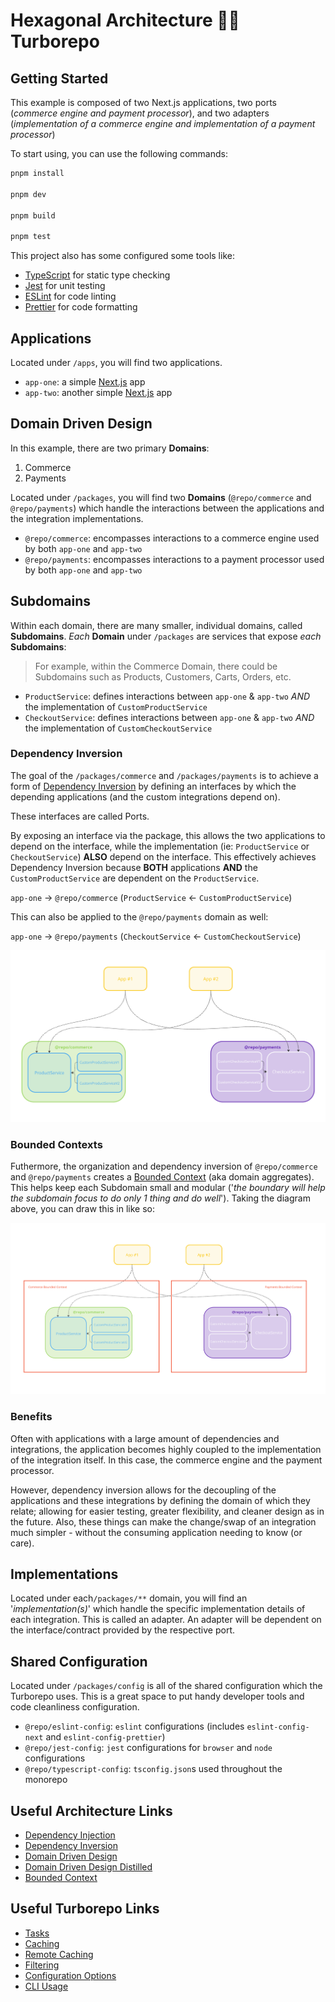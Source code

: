 # Hexagonal Architecture 🤝🏼 Turborepo

## Getting Started

This example is composed of two Next.js applications, two ports (_commerce engine and payment processor_), and two adapters (_implementation of a commerce engine and implementation of a payment processor_)

To start using, you can use the following commands:

```zsh
pnpm install

pnpm dev

pnpm build

pnpm test
```

This project also has some configured some tools like:

- [TypeScript](https://www.typescriptlang.org/) for static type checking
- [Jest](https://jestjs.io/) for unit testing
- [ESLint](https://eslint.org/) for code linting
- [Prettier](https://prettier.io) for code formatting

## Applications

Located under `/apps`, you will find two applications.

- `app-one`: a simple [Next.js](https://nextjs.org/) app
- `app-two`: another simple [Next.js](https://nextjs.org/) app

## Domain Driven Design

In this example, there are two primary **Domains**: 

1. Commerce
2. Payments

Located under `/packages`, you will find two **Domains** (`@repo/commerce` and `@repo/payments`) which handle the interactions between the applications and the integration implementations.

- `@repo/commerce`: encompasses interactions to a commerce engine used by both `app-one` and `app-two`
- `@repo/payments`: encompasses interactions to a payment processor used by both `app-one` and `app-two`

## Subdomains

Within each domain, there are many smaller, individual domains, called **Subdomains**.  *Each* **Domain** under `/packages` are services that expose _each_ **Subdomains**:

> For example, within the Commerce Domain, there could be Subdomains such as Products, Customers, Carts, Orders, etc.

- `ProductService`: defines interactions between `app-one` & `app-two` *AND* the implementation of `CustomProductService`
- `CheckoutService`: defines interactions between `app-one` & `app-two` *AND* the implementation of `CustomCheckoutService`


### Dependency Inversion

The goal of the `/packages/commerce` and `/packages/payments` is to achieve a form of [Dependency Inversion](https://tanzu.vmware.com/developer/blog/write-more-maintainable-testable-code-with-dependency-injection/) by defining an interfaces by which the depending applications (and the custom integrations depend on).

These interfaces are called Ports.

By exposing an interface via the package, this allows the two applications to depend on the interface, while the implementation (ie: `ProductService` or `CheckoutService`) **ALSO** depend on the interface.  This effectively achieves Dependency Inversion because **BOTH** applications **AND** the `CustomProductService` are dependent on the `ProductService`.

`app-one` -> `@repo/commerce` (`ProductService` <- `CustomProductService`)

This can also be applied to the `@repo/payments` domain as well:

`app-one` -> `@repo/payments` (`CheckoutService` <- `CustomCheckoutService`)

![Dependency Inversion Diagram](./docs/img/dependency_inversion_diagram.png)

### Bounded Contexts

Futhermore, the organization and dependency inversion of `@repo/commerce` and `@repo/payments` creates a [Bounded Context](https://martinfowler.com/bliki/BoundedContext.html) (aka domain aggregates).  This helps keep each Subdomain small and modular ('_the boundary will help the subdomain focus to do only 1 thing and do well_').  Taking the diagram above, you can draw this in like so:

![Bounded Context Diagram](./docs/img/bounded_context_diagram.png)


### Benefits
Often with applications with a large amount of dependencies and integrations, the application becomes highly coupled to the implementation of the integration itself. In this case, the commerce engine and the payment processor.

However, dependency inversion allows for the decoupling of the applications and these integrations by defining the domain of which they relate; allowing for easier testing, greater flexibility, and cleaner design as in the future.  Also, these things can make the change/swap of an integration much simpler - without the consuming application needing to know (or care).


## Implementations

Located under each`/packages/**` domain, you will find an '_implementation(s)_' which handle the specific implementation details of each integration. This is called an adapter.  An adapter will be dependent on the interface/contract provided by the respective port.


## Shared Configuration

Located under `/packages/config` is all of the shared configuration which the Turborepo uses. This is a great space to put handy developer tools and code cleanliness configuration.

- `@repo/eslint-config`: `eslint` configurations (includes `eslint-config-next` and `eslint-config-prettier`)
- `@repo/jest-config`: `jest` configurations for `browser` and `node` configurations
- `@repo/typescript-config`: `tsconfig.json`s used throughout the monorepo

## Useful Architecture Links
- [Dependency Injection](https://tanzu.vmware.com/developer/blog/write-more-maintainable-testable-code-with-dependency-injection/)
- [Dependency Inversion](https://tanzu.vmware.com/developer/blog/write-more-maintainable-testable-code-with-dependency-injection/)
- [Domain Driven Design](https://www.amazon.com/Domain-Driven-Design-Tackling-Complexity-Software/dp/0321125215)
- [Domain Driven Design Distilled](https://www.amazon.com/Domain-Driven-Design-Distilled-Vaughn-Vernon/dp/0134434420/ref=sr_1_1?crid=18YX1CM0VZZ2I&dib=eyJ2IjoiMSJ9.V38g5Do5w5nrE6OQbkJUMAIMZ5R0jvlcHZNXNSwxAsN6Cvp7aoGHTmGnqMSIzAkIO64RYPifAb88wqe9ypUnBwkICYx44hb1nu14DzrZV9A.N6Y0NsIsh-yrxzTmRa3Em9f3m1OMy00lmuuxA2QU8Mo&dib_tag=se&keywords=domain+driven+design+distilled&qid=1708559810&s=books&sprefix=domain+driven+design+distilled%2Cstripbooks%2C89&sr=1-1)
- [Bounded Context](https://martinfowler.com/bliki/BoundedContext.html)


## Useful Turborepo Links

- [Tasks](https://turbo.build/repo/docs/core-concepts/monorepos/running-tasks)
- [Caching](https://turbo.build/repo/docs/core-concepts/caching)
- [Remote Caching](https://turbo.build/repo/docs/core-concepts/remote-caching)
- [Filtering](https://turbo.build/repo/docs/core-concepts/monorepos/filtering)
- [Configuration Options](https://turbo.build/repo/docs/reference/configuration)
- [CLI Usage](https://turbo.build/repo/docs/reference/command-line-reference)
